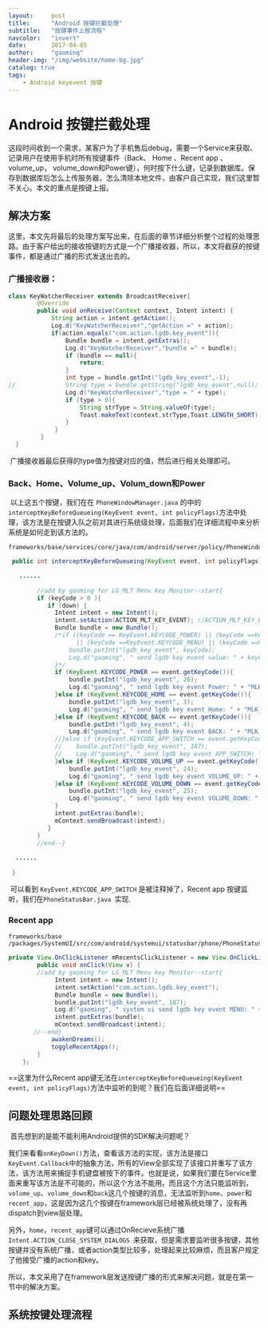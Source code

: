 ```yaml
---
layout:     post
title:      "Android 按键拦截处理"
subtitle:   "按键事件上报流程"
navcolor:   "invert"
date:       2017-04-05
author:     "gaoming"
header-img: "/img/website/home-bg.jpg"
catalog: true
tags:
    - Android keyevent 按键 
---
```


# Android 按键拦截处理

​	这段时间收到一个需求，某客户为了手机售后debug，需要一个Service来获取、记录用户在使用手机时所有按键事件（Back、 Home 、Recent app 、volume_up， volume_down和Power键），何时按下什么键，记录到数据库。保存到数据库后怎么上传服务器，怎么清除本地文件，由客户自己实现，我们这里暂不关心。本文的重点是按键上报。

## 解决方案

​	这里，本文先将最后的处理方案写出来，在后面的章节详细分析整个过程的处理思路。由于客户给出的接收按键的方式是一个广播接收器，所以，本文将截获的按键事件，都是通过广播的形式发送出去的。

### 广播接收器：

```java
class KeyWatcherReceiver extends BroadcastReceiver{
        @Override
        public void onReceive(Context context, Intent intent) {
            String action = intent.getAction();
            Log.d("KeyWatcherReceiver","getAction =" + action);
            if(action.equals("com.action.lgdb.key_event")){
                Bundle bundle = intent.getExtras();
                Log.d("KeyWatcherReceiver","bundle =" + bundle);
                if (bundle == null){
                    return;
                }
                int type = bundle.getInt("lgdb_key_event",-1);
//              String type = bundle.getString("lgdb_key_event",null);
                Log.d("KeyWatcherReceiver","type = " + type);
                if (type > 0){
                    String strType = String.valueOf(type);
                    Toast.makeText(context,strType,Toast.LENGTH_SHORT).show();
                }
             }
         }
  }
```

​	广播接收器最后获得的type值为按键对应的值，然后进行相关处理即可。

### Back、Home、Volume_up、Volum_down和Power

​	以上这五个按键，我们在在 ```PhoneWindowManager.java``` 的中的```interceptKeyBeforeQueueing(KeyEvent event, int policyFlags)```方法中处理，该方法是在按键入队之前对其进行系统级处理，后面我们在详细流程中来分析系统是如何走到该方法的。

```
frameworks/base/services/core/java/com/android/server/policy/PhoneWindowManager.java 
```

```java
 public int interceptKeyBeforeQueueing(KeyEvent event, int policyFlags) {

   ......
     
        //add by gaoming for LG_MLT Menu key Monitor--start{
        if (keyCode > 0 ){
           if (down) {
             Intent intent = new Intent();
             intent.setAction(ACTION_MLT_KEY_EVENT); //ACTION_MLT_KEY_EVENT = "com.action.lgdb.key_event"
             Bundle bundle = new Bundle();
             /*if ((keyCode == KeyEvent.KEYCODE_POWER) || (keyCode ==KeyEvent.KEYCODE_HOME) || (keyCode ==KeyEvent.KEYCODE_BACK)
                   || (keyCode ==KeyEvent.KEYCODE_MENU) || (keyCode ==KeyEvent.KEYCODE_VOLUME_UP)|| (keyCode ==KeyEvent.KEYCODE_VOLUME_DOWN)){
                 bundle.putInt("lgdb_key_event", keyCode);
                 Log.d("gaoming", " send lgdb key event value: " + keyCode);
             }*/
             if (KeyEvent.KEYCODE_POWER == event.getKeyCode()){
                 bundle.putInt("lgdb_key_event", 26);
                 Log.d("gaoming", " send lgdb key event Power: " + "MLK_KEY_POWER");
             }else if (KeyEvent.KEYCODE_HOME == event.getKeyCode()){
                 bundle.putInt("lgdb_key_event", 3);
                 Log.d("gaoming", " send lgdb key event Home: " + "MLK_KEY_HOME");
             }else if (KeyEvent.KEYCODE_BACK == event.getKeyCode()){
                 bundle.putInt("lgdb_key_event", 4);
                 Log.d("gaoming", " send lgdb key event BACK: " + "MLK_KEY_BACK");
             //}else if (KeyEvent.KEYCODE_APP_SWITCH == event.getKeyCode()){
             //    bundle.putInt("lgdb_key_event", 187);
             //    Log.d("gaoming", " send lgdb key event APP_SWITCH: " + "KEYCODE_APP_SWITCH");
             }else if (KeyEvent.KEYCODE_VOLUME_UP == event.getKeyCode()){
                 bundle.putInt("lgdb_key_event", 24);
                 Log.d("gaoming", " send lgdb key event VOLUME_UP: " + "MLK_KEY_VOLUME_UP");
             }else if (KeyEvent.KEYCODE_VOLUME_DOWN == event.getKeyCode()){
                 bundle.putInt("lgdb_key_event", 25);
                 Log.d("gaoming", " send lgdb key event VOLUME_DOWN: " + "MLK_KEY_VOLUME_DOWN");
             }
             intent.putExtras(bundle);
             mContext.sendBroadcast(intent);
           }
        }
        //end--}
   
  ......
    
 }
```

​	可以看到 ```KeyEvent.KEYCODE_APP_SWITCH``` 是被注释掉了，Recent app 按键监听，我们在```PhoneStatusBar.java ```实现.

### Recent app

```
frameworks/base /packages/SystemUI/src/com/android/systemui/statusbar/phone/PhoneStatusBar.java
```

```Java
private View.OnClickListener mRecentsClickListener = new View.OnClickListener() {
        public void onClick(View v) {
        //add by gaoming for LG_MLT Menu key Monitor--start{
             Intent intent = new Intent();
             intent.setAction("com.action.lgdb.key_event");
             Bundle bundle = new Bundle();
             bundle.putInt("lgdb_key_event", 187);
             Log.d("gaoming", " system ui send lgdb key event MENU: " + "KEYCODE_APP_SWITCH");
             intent.putExtras(bundle);
             mContext.sendBroadcast(intent);
       //--end}
            awakenDreams();
            toggleRecentApps();
        }
    };
```

==这里为什么Recent app键无法在```interceptKeyBeforeQueueing(KeyEvent event, int policyFlags)```方法中监听的到呢？我们在后面详细说明==

## 问题处理思路回顾

​	首先想到的是能不能利用Android提供的SDK解决问题呢？

​	我们来看看```onKeyDown()```方法，查看该方法的实现，该方法是接口```KeyEvent.Callback```中的抽象方法，所有的View全部实现了该接口并重写了该方法，该方法用来捕捉手机键盘被按下的事件。也就是说，如果我们要在Service里面来重写该方法是不可能的，所以这个方法不能用。而且这个方法只能监听到，```volume_up```、```volume_down```和```back```这几个按键的消息，无法监听到```home```、```power```和```recent_app```，这是因为这几个按键在framework层已经被系统处理了，没有再dispatch到view层处理。

​	另外，```home```，```recent_app```键可以通过OnRecieve系统广播 ```Intent.ACTION_CLOSE_SYSTEM_DIALOGS ```来获取，但是需求要监听很多按键，其他按键并没有系统广播，或者action类型比较多，处理起来比较麻烦，而且客户规定了他接受广播的action和key。

​	所以，本文采用了在framework层发送按键广播的形式来解决问题，就是在第一节中的解决方案。

## 系统按键处理流程




